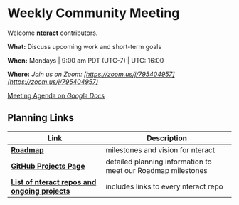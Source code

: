 # Weekly Community Meeting

Welcome [**nteract**](https://nteract.io) contributors.

**What:** Discuss upcoming work and short-term goals

**When:** Mondays | 9:00 am PDT (UTC-7) | UTC: 16:00

**Where:** _Join us on Zoom: [https://zoom.us/j/795404957](https://zoom.us/j/795404957)_

[Meeting Agenda on _Google Docs_](https://docs.google.com/document/d/1W5Eu1OdKmy9lYsJ4E-3tk4Y-VKNioORY78PidQkkjxE/edit)

## Planning Links

| Link                                                                                                | Description                                                  |
|-----------------------------------------------------------------------------------------------------|--------------------------------------------------------------|
| [**Roadmap**](https://docs.google.com/document/d/1YDixHwNCWoPDUKeAmlR3q5c6ty1YklXuL2z53pL2lN4/edit) | milestones and vision for nteract                            |
| [**GitHub Projects Page**](https://github.com/orgs/nteract/projects)                                | detailed planning information to meet our Roadmap milestones |
| [**List of nteract repos and ongoing projects**](./project-list.md)                                 | includes links to every nteract repo                         |
